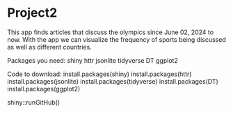 # Project2
This app finds articles that discuss the olympics since June 02, 2024 to now. With the app we can visualize the frequency of sports being discussed as well as different countries.

Packages you need:
shiny
httr
jsonlite
tidyverse
DT
ggplot2               

Code to download:
install.packages(shiny)
install.packages(httr)
install.packages(jsonlite)
install.packages(tidyverse)
install.packages(DT)
install.packages(ggplot2)

shiny::runGitHub()

